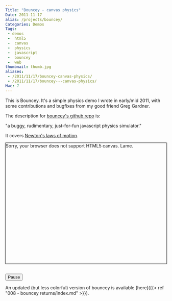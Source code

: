 ```yaml
---
Title: "Bouncey - canvas physics"
Date: 2011-11-17
alias: /projects/bouncey/
Categories: Demos
Tags:
 - demos
 -  html5
 -  canvas
 -  physics
 -  javascript
 -  bouncey
 -  web
thumbnail: thumb.jpg
aliases:
 - /2011/11/17/bouncey-canvas-physics/
 - /2011/11/17/bouncey---canvas-physics/
Mwc: 7
---
```


This is Bouncey. It's a simple physics demo I wrote in early/mid 2011, with some contributions and bugfixes from my good friend Greg Gardner.

The description for [bouncey's github repo](https://github.com/mwcz/bouncey) is:

<quote>"a buggy, rudimentary, just-for-fun javascript physics simulator."</quote>

It covers [Newton's laws of motion](http://en.wikipedia.org/wiki/Newton's_laws_of_motion).

<style type="text/css">
#cnvs {
    margin: 0 auto;
    display: block;
    width: 100%;
    border: 1px solid #464646;
    -webkit-box-shadow: 0px 0px 3px rgba( 0, 0, 0, 0.7 );
       -moz-box-shadow: 0px 0px 3px rgba( 0, 0, 0, 0.7 );
         -o-box-shadow: 0px 0px 3px rgba( 0, 0, 0, 0.7 );
            box-shadow: 0px 0px 3px rgba( 0, 0, 0, 0.7 );
}
</style>



<canvas id="cnvs" width="500" height="375">
    Sorry, your browser does not support HTML5 canvas.  Lame.
</canvas>

<script type="text/javascript" src="bouncey.js"></script>
<script type="text/javascript">
    canvas_element        = document.getElementById('cnvs');
    canvas_element.width  = W;
    canvas_element.height = H;

    canvas = canvas_element.getContext('2d');

    // create some squares with random velocities in the center of the canvas
    // objects are stored in the format
    //      [ X, Y, X_velocity, Y_velocity, width, height, [R,G,B] ]
    var x, y, w, h, v_x, v_y, r, g, b, new_obj;

    // calculate all the possible initial y positions
    y_positions = [];
    for( var i = OBJ_HEIGHT; i < H - OBJ_HEIGHT; i += 2 * OBJ_HEIGHT )
        y_positions.push( i );

    // calculate all the possible initial x positions
    x_positions = [];
    for( var i = OBJ_WIDTH; i < W - OBJ_WIDTH; i += 2 * OBJ_WIDTH )
        x_positions.push( i );

    /*
    */
    for( var i = 0; i < 40; ++i ) {

        // create values for the object
        x   = x_positions[ i % x_positions.length ];
        y   = y_positions[ Math.floor( i / x_positions.length ) % y_positions.length ];
        v_x = Math.random() * OBJ_MAX_VELOCITY*2 - OBJ_MAX_VELOCITY;
        v_y = Math.random() * OBJ_MAX_VELOCITY*2 - OBJ_MAX_VELOCITY;
        r   = Math.floor( Math.random() * 200 + 55 ); // random value 55..255
        g   = Math.floor( Math.random() * 200 + 55 );
        b   = Math.floor( Math.random() * 200 + 55 );

        // add the object to the scene
        var color = 'rgb(' + r + ',' + g + ',' + b + ')';
        var new_obj = new Circle( x, y, OBJ_R, v_x, v_y, color );

        objs.push( new_obj );
    }

    make_frame();
</script>

<br>

<button onclick="paused++;paused%=2;this.textContent=paused?'Play':'Pause'">Pause</button>

An updated (but less colorful) version of bouncey is available
[here]({{< ref "008 - bouncey returns/index.md" >}}).

